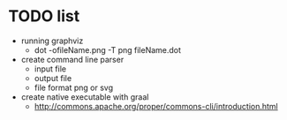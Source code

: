 # TODO list

* running graphviz
  * dot -ofileName.png -T png fileName.dot
* create command line parser
  * input file
  * output file
  * file format png or svg
* create native executable with graal
  * http://commons.apache.org/proper/commons-cli/introduction.html
